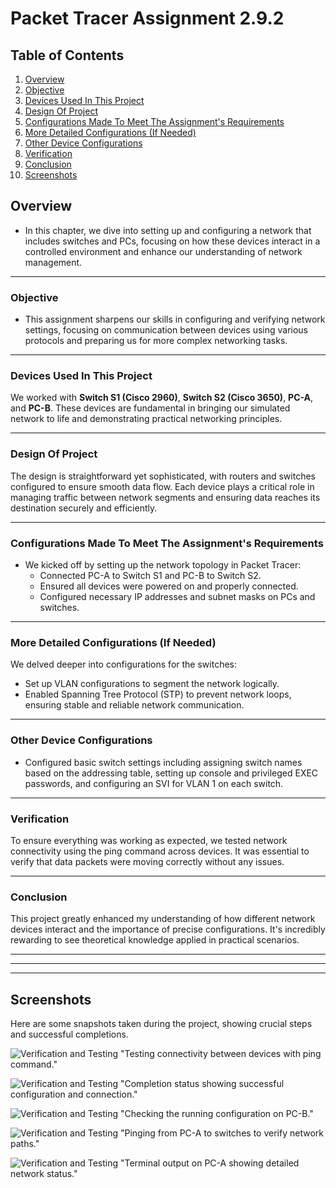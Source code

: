 # Packet Tracer Assignment 2.9.2

## Table of Contents
1. [Overview](#overview)
2. [Objective](#objective)
3. [Devices Used In This Project](#devices-used-in-this-project)
4. [Design Of Project](#design-of-project)
5. [Configurations Made To Meet The Assignment's Requirements](#configurations-made-to-meet-the-assignments-requirements)
6. [More Detailed Configurations (If Needed)](#more-detailed-configurations-if-needed)
7. [Other Device Configurations](#other-device-configurations)
8. [Verification](#verification)
9. [Conclusion](#conclusion)
10. [Screenshots](#screenshots)


## Overview
 - In this chapter, we dive into setting up and configuring a network that includes switches and PCs, focusing on how these devices interact in a controlled environment and enhance our understanding of network management.

***

### Objective
 - This assignment sharpens our skills in configuring and verifying network settings, focusing on communication between devices using various protocols and preparing us for more complex networking tasks.

***

### Devices Used In This Project
We worked with **Switch S1 (Cisco 2960)**, **Switch S2 (Cisco 3650)**, **PC-A**, and **PC-B**. These devices are fundamental in bringing our simulated network to life and demonstrating practical networking principles.

***

### Design Of Project
The design is straightforward yet sophisticated, with routers and switches configured to ensure smooth data flow. Each device plays a critical role in managing traffic between network segments and ensuring data reaches its destination securely and efficiently.

***

### Configurations Made To Meet The Assignment's Requirements
 - We kicked off by setting up the network topology in Packet Tracer:
    - Connected PC-A to Switch S1 and PC-B to Switch S2.
    - Ensured all devices were powered on and properly connected.
    - Configured necessary IP addresses and subnet masks on PCs and switches.

***

### More Detailed Configurations (If Needed)
We delved deeper into configurations for the switches:
- Set up VLAN configurations to segment the network logically.
- Enabled Spanning Tree Protocol (STP) to prevent network loops, ensuring stable and reliable network communication.

***

### Other Device Configurations
- Configured basic switch settings including assigning switch names based on the addressing table, setting up console and privileged EXEC passwords, and configuring an SVI for VLAN 1 on each switch.

***

### Verification
To ensure everything was working as expected, we tested network connectivity using the ping command across devices. It was essential to verify that data packets were moving correctly without any issues.

***

### Conclusion
This project greatly enhanced my understanding of how different network devices interact and the importance of precise configurations. It's incredibly rewarding to see theoretical knowledge applied in practical scenarios.


***

***

***


## Screenshots
Here are some snapshots taken during the project, showing crucial steps and successful completions.

![Verification and Testing](../Screenshots/packet_trace.2.9.2-ping.jpg)
"Testing connectivity between devices with ping command."

![Verification and Testing](../Screenshots/Activity_Results_Completion_Of_Activity_Showing_User_Profile.jpg)
"Completion status showing successful configuration and connection."

![Verification and Testing](../Screenshots/pc-b-show-running-config.jpg)
"Checking the running configuration on PC-B."

![Verification and Testing](../Screenshots/ping_from_pcA_to_switches.jpg)
"Pinging from PC-A to switches to verify network paths."

![Verification and Testing](../Screenshots/show_terminal_information_pc_a.jpg)
"Terminal output on PC-A showing detailed network status."
